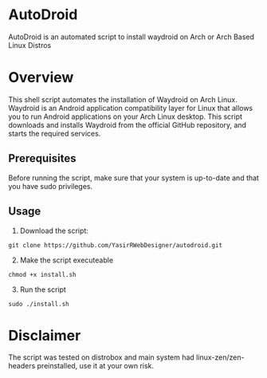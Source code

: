 # AutoDroid
 AutoDroid is an automated script to install waydroid on Arch or Arch Based Linux Distros
# Overview

This shell script automates the installation of Waydroid on Arch Linux. Waydroid is an Android application compatibility layer for Linux that allows you to run Android applications on your Arch Linux desktop. This script downloads and installs Waydroid from the official GitHub repository, and starts the required services.

## Prerequisites

Before running the script, make sure that your system is up-to-date and that you have sudo privileges.

## Usage

1. Download the script:
``` 
git clone https://github.com/YasirRWebDesigner/autodroid.git 
```

2. Make the script executeable 
```  
chmod +x install.sh
```

3. Run the script
``` 
sudo ./install.sh
```


# Disclaimer

The script was tested on distrobox and main system had linux-zen/zen-headers preinstalled, use it at your own risk.
